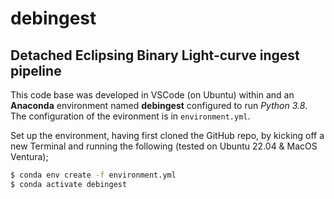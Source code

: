 # debingest

## Detached Eclipsing Binary Light-curve ingest pipeline

This code base was developed in VSCode (on Ubuntu) within and an **Anaconda** environment 
named **debingest** configured to run _Python 3.8_.  The configuration of the evironment
is in `environment.yml`.

Set up the environment, having first cloned the GitHub repo, by kicking off a new Terminal 
and running the following (tested on Ubuntu 22.04 & MacOS Ventura);
```sh
$ conda env create -f environment.yml
$ conda activate debingest
```